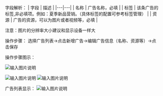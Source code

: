 字段解析：
| 字段  | 描述  |
|---|---|
| 名称 | 广告名称，必填  |
| 标签  | 该条广告的标签,非必填项。例如：夏季新品营销。（具体标签的配置可参考标签管理）  |
| 资源  | 广告的资源，可以为图片或者视频等，必填  |

注意：图片的分辨率大小建议和显示设备一样大

操作步骤：
选择广告列表→点击新增广告→编辑广告信息（名称、资源等）→点击保存

操作步骤图示：

![输入图片说明](https://images.gitee.com/uploads/images/2021/0423/173153_4efea7a6_8867015.png "屏幕截图.png")


![输入图片说明](https://images.gitee.com/uploads/images/2021/0423/175645_f14d45ab_8867015.png "屏幕截图.png")
![输入图片说明](https://images.gitee.com/uploads/images/2021/0425/140043_e380b1f8_8867015.png "屏幕截图.png")

广告列表显示：
![输入图片说明](https://images.gitee.com/uploads/images/2021/0425/140417_a584f08b_8867015.png "屏幕截图.png")